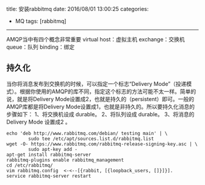 title: 安装rabbitmq
date: 2016/08/01 13:00:25
categories:
- MQ
tags: [rabbitmq]
---
AMQP当中有四个概念非常重要
virtual host：虚拟主机
exchange：交换机
queue：队列
binding：绑定

## 持久化

当你将消息发布到交换机的时候，可以指定一个标志“Delivery Mode”（投递模式）。根据你使用的AMQP的库不同，指定这个标志的方法可能不太一样。简单的说，就是将Delivery Mode设置成2，也就是持久的（persistent）即可。一般的AMQP库都是将Delivery Mode设置成1，也就是非持久的。所以要持久化消息的步骤如下：
1、将交换机设成 durable。
2、将队列设成 durable。
3、将消息的 Delivery Mode 设置成2 。

```
echo 'deb http://www.rabbitmq.com/debian/ testing main' | \
		sudo tee /etc/apt/sources.list.d/rabbitmq.list
wget -O- https://www.rabbitmq.com/rabbitmq-release-signing-key.asc | \
		sudo apt-key add -
apt-get install rabbitmq-server
rabbitmq-plugins enable rabbitmq_management
cd /etc/rabbitmq/
vim rabbitmq.config  <-<--[{rabbit, [{loopback_users, []}]}].
service rabbitmq-server restart
```